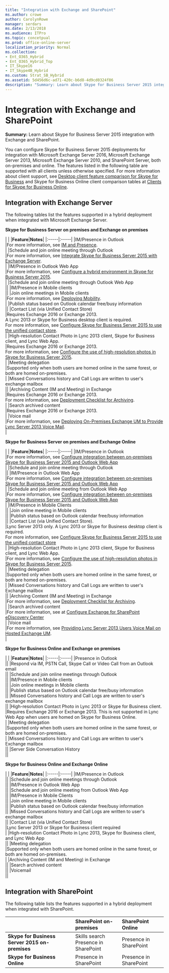 ```yaml
---
title: "Integration with Exchange and SharePoint"
ms.author: crowe
author: CarolynRowe
manager: serdars
ms.date: 2/13/2018
ms.audience: ITPro
ms.topic: concetpual
ms.prod: office-online-server
localization_priority: Normal
ms.collection:
- Ent_O365_Hybrid
- Ent_O365_Hybrid_Top
- IT_Skype16
- IT_Skype4B_Hybrid
ms.custom: Strat_SB_Hybrid
ms.assetid: 5d456d6c-ad71-420c-b6d8-4d9cd0324f86
description: "Summary: Learn about Skype for Business Server 2015 integration with Exchange and SharePoint."
---
```


# Integration with Exchange and SharePoint
 
**Summary:** Learn about Skype for Business Server 2015 integration with Exchange and SharePoint.
  
You can configure Skype for Business Server 2015 deployments for integration with Microsoft Exchange Server 2016, Microsoft Exchange Server 2013, Microsoft Exchange Server 2010, and SharePoint Server, both on-premises and online. The features listed in the following table are supported with all clients unless otherwise specified. For more information about client support, see [Desktop client feature comparison for Skype for Business](../plan-your-deployment/clients-and-devices/desktop-feature-comparison.md) and Skype for Business Online client comparison tables at [Clients for Skype for Business Online](https://go.microsoft.com/fwlink/p/?LinkId=281902).
  
## Integration with Exchange Server

The following tables list the features supported in a hybrid deployment when integrated with Microsoft Exchange Server. 
  
 **Skype for Business Server on premises and Exchange on premises**
  
|
|
|**Feature**|**Notes**|
|:-----|:-----|
|IM/Presence in Outlook  <br/> |For more information, see [IM and Presence](http://technet.microsoft.com/library/6a93ae95-3b64-410b-ab72-74dea232f065.aspx).  <br/> |
|Schedule and join online meeting through Outlook  <br/> |For more information, see [Integrate Skype for Business Server 2015 with Exchange Server](../deploy-1/integrate-with-exchange-server/integrate-with-exchange-server.md).  <br/> |
|IM/Presence in Outlook Web App  <br/> |For more information, see [Configure a hybrid environment in Skype for Business Server 2015](../manage/authentication/configure-a-hybrid-environment.md).  <br/> |
|Schedule and join online meeting through Outlook Web App  <br/> ||
|IM/Presence in Mobile clients  <br/> ||
|Join online meetings in Mobile clients  <br/> |For more information, see [Deploying Mobility](http://technet.microsoft.com/library/f41e6b25-d2cd-43fd-a17b-22cfda8bcd4f.aspx).  <br/> |
|Publish status based on Outlook calendar free/busy information  <br/> ||
|Contact List (via Unified Contact Store)  <br/> |Requires Exchange 2016 or Exchange 2013.  <br/> A Lync 2013 or Skype for Business desktop client is required.  <br/>  For more information, see [Configure Skype for Business Server 2015 to use the unified contact store](../deploy-1/integrate-with-exchange-server/use-the-unified-contact-store.md).  <br/> |
|High-resolution Contact Photo in Lync 2013 client, Skype for Business client, and Lync Web App.  <br/> |Requires Exchange 2016 or Exchange 2013.  <br/> For more information, see [Configure the use of high-resolution photos in Skype for Business Server 2015](../deploy-1/integrate-with-exchange-server/high-resolution-photos.md).  <br/> |
|Meeting delegation  <br/> |Supported only when both users are homed online in the same forest, or both are homed on-premises.  <br/> |
|Missed Conversations history and Call Logs are written to user's exchange mailbox  <br/> ||
|Archiving Content (IM and Meeting) in Exchange  <br/> |Requires Exchange 2016 or Exchange 2013.  <br/> For more information, see [Deployment Checklist for Archiving](http://technet.microsoft.com/library/7479734d-be01-40d9-ad82-320a09d19d04.aspx).  <br/> |
|Search archived content  <br/> |Requires Exchange 2016 or Exchange 2013.  <br/> |
|Voice mail  <br/> |For more information, see [Deploying On-Premises Exchange UM to Provide Lync Server 2013 Voice Mail](http://technet.microsoft.com/library/9673bd73-a3a3-425d-870f-04d801c6d0d5.aspx).  <br/> |
   
 **Skype for Business Server on premises and Exchange Online**
  
|
|
|**Feature**|**Notes**|
|:-----|:-----|
|IM/Presence in Outlook  <br/> |For more information, see [Configure integration between on-premises Skype for Business Server 2015 and Outlook Web App](../deploy-1/integrate-with-exchange-server/outlook-web-app.md) <br/> |
|Schedule and join online meeting through Outlook  <br/> ||
|IM/Presence in Outlook Web App  <br/> |For more information, see [Configure integration between on-premises Skype for Business Server 2015 and Outlook Web App](../deploy-1/integrate-with-exchange-server/outlook-web-app.md) <br/> |
|Schedule and join online meeting from Outlook Web App  <br/> |For more information, see [Configure integration between on-premises Skype for Business Server 2015 and Outlook Web App](../deploy-1/integrate-with-exchange-server/outlook-web-app.md) <br/> |
|IM/Presence in Mobile Clients  <br/> ||
|Join online meeting in Mobile clients  <br/> ||
|Publish status based on Outlook calendar free/busy information  <br/> ||
|Contact List (via Unified Contact Store).  <br/> |Lync Server 2013 only. A Lync 2013 or Skype for Business desktop client is required.  <br/> For more information, see [Configure Skype for Business Server 2015 to use the unified contact store](../deploy-1/integrate-with-exchange-server/use-the-unified-contact-store.md) <br/> |
|High-resolution Contact Photo in Lync 2013 client, Skype for Business client, and Lync Web App.  <br/> |For more information, see [Configure the use of high-resolution photos in Skype for Business Server 2015](../deploy-1/integrate-with-exchange-server/high-resolution-photos.md).  <br/> |
|Meeting delegation  <br/> |Supported only when both users are homed online in the same forest, or both are homed on-premises.  <br/> |
|Missed Conversations history and Call Logs are written to user's Exchange mailbox  <br/> ||
|Archiving Content (IM and Meeting) in Exchange  <br/> |For more information, see [Deployment Checklist for Archiving](http://technet.microsoft.com/library/7479734d-be01-40d9-ad82-320a09d19d04.aspx).  <br/> |
|Search archived content  <br/> |For more information, see at [Configure Exchange for SharePoint eDiscovery Center](https://go.microsoft.com/fwlink/p/?LinkId=285448) <br/> |
|Voice mail  <br/> |For more information, see [Providing Lync Server 2013 Users Voice Mail on Hosted Exchange UM](http://technet.microsoft.com/library/306d3fb5-231b-4f0b-b8d8-0d9083b5ed77.aspx).  <br/> |
   
 **Skype for Business Online and Exchange on premises**
  
|
|
|**Feature**|**Notes**|
|:-----|:-----|
|Presence in Outlook  <br/> ||
|Respond via IM, PSTN Call, Skype Call or Video Call from an Outlook email  <br/> ||
|Schedule and join online meetings through Outlook  <br/> ||
|IM/Presence in Mobile clients  <br/> ||
|Join online meetings in Mobile clients  <br/> ||
|Publish status based on Outlook calendar free/busy information  <br/> ||
|Missed Conversations history and Call Logs are written to user's exchange mailbox  <br/> ||
|High-resolution Contact Photo in Lync 2013 or Skype for Business client.  <br/> |Requires Exchange 2016 or Exchange 2013. This is not supported in Lync Web App when users are homed on Skype for Business Online.  <br/> |
|Meeting delegation  <br/> |Supported only when both users are homed online in the same forest, or both are homed on-premises.  <br/> |
|Missed Conversations history and Call Logs are written to user's Exchange mailbox  <br/> ||
|Server Side Conversation History  <br/> ||
   
 **Skype for Business Online and Exchange Online**
  
|
|
|**Feature**|**Notes**|
|:-----|:-----|
|IM/Presence in Outlook  <br/> ||
|Schedule and join online meetings through Outlook  <br/> ||
|IM/Presence in Outlook Web App  <br/> ||
|Schedule and join online meeting from Outlook Web App  <br/> ||
|IM/Presence in Mobile Clients  <br/> ||
|Join online meeting in Mobile clients  <br/> ||
|Publish status based on Outlook calendar free/busy information  <br/> ||
|Missed Conversations history and Call Logs are written to user's exchange mailbox  <br/> ||
|Contact List (via Unified Contact Store)  <br/> |Lync Server 2013 or Skype for Business client required  <br/> |
|High-resolution Contact Photo in Lync 2013, Skype for Business client, and Lync Web App  <br/> ||
|Meeting delegation  <br/> |Supported only when both users are homed online in the same forest, or both are homed on-premises.  <br/> |
|Archiving Content (IM and Meeting) in Exchange  <br/> ||
|Search archived content  <br/> ||
|Voicemail  <br/> ||
   
## Integration with SharePoint

The following table lists the features supported in a hybrid deployment when integrated with SharePoint.
  
||**SharePoint on-premises**|**SharePoint Online**|
|:-----|:-----|:-----|
|**Skype for Business Server 2015 on-premises** <br/> | Skills search <br/>  Presence in SharePoint <br/> | Presence in SharePoint <br/> |
|**Skype for Business Online** <br/> | Presence in SharePoint <br/> | Presence in SharePoint <br/> |
   

